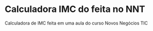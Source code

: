 # Calculadora IMC do feita no NNT

Calculadora de IMC feita em uma aula do curso Novos Negócios TIC
